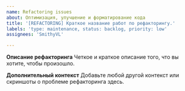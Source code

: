 ```yaml
---
name: Refactoring issues
about: Оптимизация, улучшение и форматирование кода
title: '[REFACTORING] Краткое название работ по рефакторингу.'
labels: 'type: maintenance, status: backlog, priority: low'
assignees: 'SmithyVL'

---
```


**Описание рефакторинга**
Четкое и краткое описание того, что вы хотите, чтобы произошло.

**Дополнительный контекст**
Добавьте любой другой контекст или скриншоты о проблеме рефакторинга здесь.
